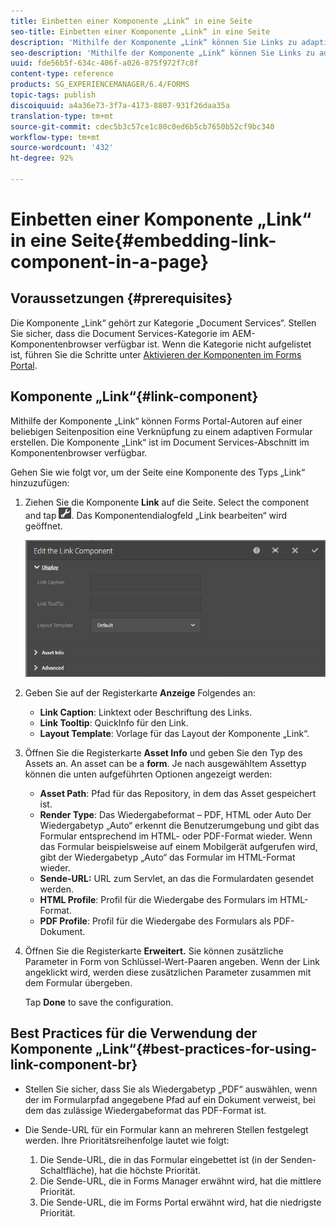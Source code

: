 ```yaml
---
title: Einbetten einer Komponente „Link“ in eine Seite
seo-title: Einbetten einer Komponente „Link“ in eine Seite
description: 'Mithilfe der Komponente „Link“ können Sie Links zu adaptiven Dokumenten oder Formularen von beliebigen Seiten aus erstellen.  '
seo-description: 'Mithilfe der Komponente „Link“ können Sie Links zu adaptiven Dokumenten oder Formularen von beliebigen Seiten aus erstellen.  '
uuid: fde56b5f-634c-406f-a026-875f972f7c8f
content-type: reference
products: SG_EXPERIENCEMANAGER/6.4/FORMS
topic-tags: publish
discoiquuid: a4a36e73-3f7a-4173-8807-931f26daa35a
translation-type: tm+mt
source-git-commit: cdec5b3c57ce1c80c0ed6b5cb7650b52cf9bc340
workflow-type: tm+mt
source-wordcount: '432'
ht-degree: 92%

---
```



# Einbetten einer Komponente „Link“ in eine Seite{#embedding-link-component-in-a-page}

## Voraussetzungen {#prerequisites}

Die Komponente „Link“ gehört zur Kategorie „Document Services“. Stellen Sie sicher, dass die Document Services-Kategorie im AEM-Komponentenbrowser verfügbar ist. Wenn die Kategorie nicht aufgelistet ist, führen Sie die Schritte unter [Aktivieren der Komponenten im Forms Portal](/help/forms/using/enabling-forms-portal-components.md).

## Komponente „Link“{#link-component}

Mithilfe der Komponente „Link“ können Forms Portal-Autoren auf einer beliebigen Seitenposition eine Verknüpfung zu einem adaptiven Formular erstellen. Die Komponente „Link“ ist im Document Services-Abschnitt im Komponentenbrowser verfügbar.

Gehen Sie wie folgt vor, um der Seite eine Komponente des Typs „Link“ hinzuzufügen:

1. Ziehen Sie die Komponente **Link** auf die Seite. Select the component and tap ![cmppr](assets/cmppr.png). Das Komponentendialogfeld „Link bearbeiten“ wird geöffnet.

   ![edit-link-component](assets/edit-link-component.png)

1. Geben Sie auf der Registerkarte **Anzeige** Folgendes an:

   * **Link Caption**: Linktext oder Beschriftung des Links.
   * **Link Tooltip**: QuickInfo für den Link.
   * **Layout Template**: Vorlage für das Layout der Komponente „Link“.

1. Öffnen Sie die Registerkarte **Asset Info** und geben Sie den Typ des Assets an. An asset can be a **form**. Je nach ausgewähltem Assettyp können die unten aufgeführten Optionen angezeigt werden:

   * **Asset Path**: Pfad für das Repository, in dem das Asset gespeichert ist.
   * **Render Type**: Das Wiedergabeformat – PDF, HTML oder Auto Der Wiedergabetyp „Auto“ erkennt die Benutzerumgebung und gibt das Formular entsprechend im HTML- oder PDF-Format wieder. Wenn das Formular beispielsweise auf einem Mobilgerät aufgerufen wird, gibt der Wiedergabetyp „Auto“ das Formular im HTML-Format wieder.
   * **Sende-URL:**  URL zum Servlet, an das die Formulardaten gesendet werden.
   * **HTML Profile**: Profil für die Wiedergabe des Formulars im HTML-Format.
   * **PDF Profile**: Profil für die Wiedergabe des Formulars als PDF-Dokument.

1. Öffnen Sie die Registerkarte **Erweitert.** Sie können zusätzliche Parameter in Form von Schlüssel-Wert-Paaren angeben. Wenn der Link angeklickt wird, werden diese zusätzlichen Parameter zusammen mit dem Formular übergeben.

   Tap **Done** to save the configuration.

## Best Practices für die Verwendung der Komponente „Link“{#best-practices-for-using-link-component-br} 

* Stellen Sie sicher, dass Sie als Wiedergabetyp „PDF“ auswählen, wenn der im Formularpfad angegebene Pfad auf ein Dokument verweist, bei dem das zulässige Wiedergabeformat das PDF-Format ist.
* Die Sende-URL für ein Formular kann an mehreren Stellen festgelegt werden. Ihre Prioritätsreihenfolge lautet wie folgt:

   1. Die Sende-URL, die in das Formular eingebettet ist (in der Senden-Schaltfläche), hat die höchste Priorität.
   1. Die Sende-URL, die in Forms Manager erwähnt wird, hat die mittlere Priorität.
   1. Die Sende-URL, die im Forms Portal erwähnt wird, hat die niedrigste Priorität.

